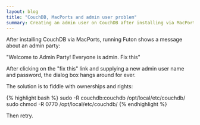 ```yaml
---
layout: blog
title: "CouchDB, MacPorts and admin user problem"
summary: Creating an admin user on CouchDB after installing via MacPorts
---
```


After installing CouchDB via MacPorts, running Futon shows a message about an admin party:

"Welcome to Admin Party! Everyone is admin. Fix this"

After clicking on the "fix this" link and supplying a new admin user name and password, the dialog box hangs around for ever.

The solution is to fiddle with ownerships and rights:

{% highlight bash %}
sudo -R couchdb:couchdb /opt/local/etc/couchdb/
sudo chmod -R 0770 /opt/local/etc/couchdb/
{% endhighlight %}

Then retry.